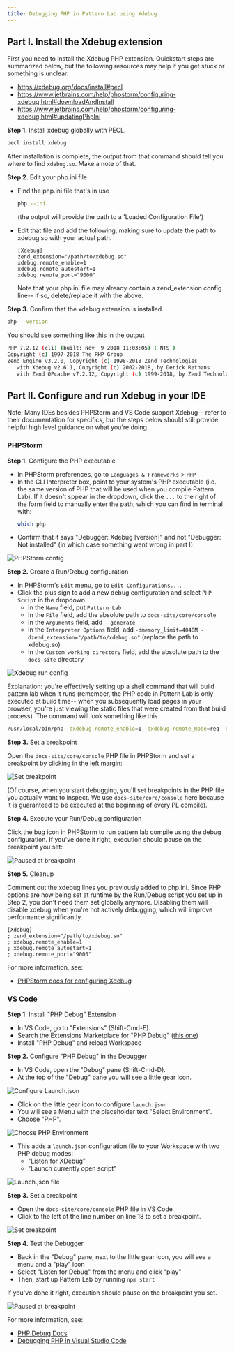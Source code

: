 ```yaml
---
title: Debugging PHP in Pattern Lab using Xdebug
---
```


## Part I. Install the Xdebug extension

First you need to install the Xdebug PHP extension. Quickstart steps are summarized below, but the following resources
may help if you get stuck or something is unclear.

- https://xdebug.org/docs/install#pecl
- https://www.jetbrains.com/help/phpstorm/configuring-xdebug.html#downloadAndInstall
- https://www.jetbrains.com/help/phpstorm/configuring-xdebug.html#updatingPhpIni

**Step 1.** Install xdebug globally with PECL.

```bash
pecl install xdebug
```

After installation is complete, the output from that command should tell you where to find `xdebug.so`. Make a note of that.

**Step 2.** Edit your php.ini file

- Find the php.ini file that's in use
  ```bash
  php --ini
  ```
  (the output will provide the path to a 'Loaded Configuration File')
- Edit that file and add the following, making sure to update the path to xdebug.so with your actual path.

  ```
  [Xdebug]
  zend_extension="/path/to/xdebug.so"
  xdebug.remote_enable=1
  xdebug.remote_autostart=1
  xdebug.remote_port="9000"
  ```

  Note that your php.ini file may already contain a zend_extension config line-- if so, delete/replace it with the above.

**Step 3.** Confirm that the xdebug extension is installed

```bash
php --version
```

You should see something like this in the output

```bash
PHP 7.2.12 (cli) (built: Nov  9 2018 11:03:05) ( NTS )
Copyright (c) 1997-2018 The PHP Group
Zend Engine v3.2.0, Copyright (c) 1998-2018 Zend Technologies
   with Xdebug v2.6.1, Copyright (c) 2002-2018, by Derick Rethans
   with Zend OPcache v7.2.12, Copyright (c) 1999-2018, by Zend Technologies
```

## Part II. Configure and run Xdebug in your IDE

Note: Many IDEs besides PHPStorm and VS Code support Xdebug-- refer to their documentation for specifics, but the steps
below should still provide helpful high level guidance on what you're doing.

### PHPStorm

**Step 1.** Configure the PHP executable

- In PHPStorm preferences, go to `Languages & Frameworks` > `PHP`
- In the CLI Interpreter box, point to your system's PHP executable (i.e. the same version of PHP that will be used
  when you compile Pattern Lab). If it doesn't sppear in the dropdown, click the `...` to the right of the form
  field to manually enter the path, which you can find in terminal with:
  ```bash
  which php
  ```
- Confirm that it says "Debugger: Xdebug [version]" and not "Debugger: Not installed" (in which case something went
  wrong in part I).

![PHPStorm config](/images/docs/debugging-xdebug-phpstorm-config.png)

**Step 2.** Create a Run/Debug configuration

- In PHPStorm's `Edit` menu, go to `Edit Configurations...`.
- Click the plus sign to add a new debug configuration and select `PHP Script` in the dropdown
  - In the `Name` field, put `Pattern Lab`
  - In the `File` field, add the absolute path to `docs-site/core/console`
  - In the `Arguments` field, add `--generate`
  - In the `Interpreter Options` field, add `-dmemory_limit=4048M -dzend_extension="/path/to/xdebug.so"` (replace the path to xdebug.so)
  - In the `Custom working directory` field, add the absolute path to the `docs-site` directory

![Xdebug run config](/images/docs/debugging-xdebug-phpstorm-run-config.png)

Explanation: you're effectively setting up a shell command that will build pattern lab when it runs (remember, the PHP
code in Pattern Lab is only executed at build time-- when you subsequently load pages in your browser, you're just
viewing the static files that were created from that build process). The command will look something like this

```bash
/usr/local/bin/php -dxdebug.remote_enable=1 -dxdebug.remote_mode=req -dxdebug.remote_port=9000 -dxdebug.remote_host=127.0.0.1 -dmemory_limit=4048M -dzend_extension=/usr/local/lib/php/pecl/20170718/xdebug.so /Users/dentr1/Sites/bolt/docs-site/core/console --generate
```

**Step 3.** Set a breakpoint

Open the `docs-site/core/console` PHP file in PHPStorm and set a breakpoint by clicking in the left margin:

![Set breakpoint](/images/docs/debugging-xdebug-phpstorm-breakpoint.png)

(Of course, when you start debugging, you'll set breakpoints in the PHP file you actually want to inspect. We use
`docs-site/core/console` here because it is guaranteed to be executed at the beginning of every PL compile).

**Step 4.** Execute your Run/Debug configuration

Click the bug icon in PHPStorm to run pattern lab compile using the debug configuration. If you've done it right,
execution should pause on the breakpoint you set:

![Paused at breakpoint](/images/docs/debugging-xdebug-phpstorm-pause.png)

**Step 5.** Cleanup

Comment out the xdebug lines you previously added to php.ini. Since PHP options are now being set at runtime by the
Run/Debug script you set up in Step 2, you don't need them set globally anymore. Disabling them will disable xdebug
when you're not actively debugging, which will improve performance significantly.

```
[Xdebug]
; zend_extension="/path/to/xdebug.so"
; xdebug.remote_enable=1
; xdebug.remote_autostart=1
; xdebug.remote_port="9000"
```

For more information, see:

- [PHPStorm docs for configuring Xdebug](https://www.jetbrains.com/help/phpstorm/configuring-xdebug.html#integrationWithProduct)

### VS Code

**Step 1.** Install "PHP Debug" Extension

- In VS Code, go to "Extensions" (Shift-Cmd-E).
- Search the Extensions Marketplace for "PHP Debug" ([this one](https://marketplace.visualstudio.com/items?itemName=felixfbecker.php-debug))
- Install "PHP Debug" and reload Workspace

**Step 2.** Configure "PHP Debug" in the Debugger

- In VS Code, open the "Debug" pane (Shift-Cmd-D).
- At the top of the "Debug" pane you will see a little gear icon.

![Configure Launch.json](/images/docs/debugging-xdebug-vscode-config.png)

- Click on the little gear icon to configure `launch.json`
- You will see a Menu with the placeholder text "Select Environment".
- Choose "PHP".

![Choose PHP Environment](/images/docs/debugging-xdebug-vscode-environment.png)

- This adds a `launch.json` configuration file to your Workspace with two PHP debug modes:
  - "Listen for XDebug"
  - "Launch currently open script"

![Launch.json file](/images/docs/debugging-xdebug-vscode-launch.png)

**Step 3.** Set a breakpoint

- Open the `docs-site/core/console` PHP file in VS Code
- Click to the left of the line number on line 18 to set a breakpoint.

![Set breakpoint](/images/docs/debugging-xdebug-vscode-breakpoint.png)

**Step 4.** Test the Debugger

- Back in the "Debug" pane, next to the little gear icon, you will see a menu and a "play" icon
- Select "Listen for Debug" from the menu and click "play"
- Then, start up Pattern Lab by running `npm start`

If you've done it right, execution should pause on the breakpoint you set.

![Paused at breakpoint](/images/docs/debugging-xdebug-vscode-pause.png)

For more information, see:

- [PHP Debug Docs](https://marketplace.visualstudio.com/items?itemName=felixfbecker.php-debug)
- [Debugging PHP in Visual Studio Code](https://scotch.io/@chenster/debugging-php-in-visual-studio-code205#toc-xdebug-in-visual-studio-code)
